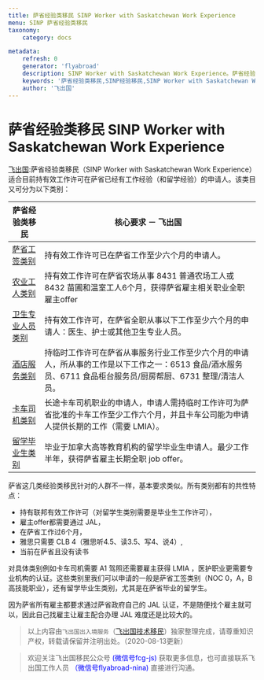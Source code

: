 ```yaml
---
title: 萨省经验类移民 SINP Worker with Saskatchewan Work Experience
menu: SINP 萨省经验类移民
taxonomy:
    category: docs

metadata:
    refresh: 0
    generator: 'flyabroad'
    description: SINP Worker with Saskatchewan Work Experience。萨省经验类移民，适合目前持有效工作许可在萨省已经有工作经验（和留学经验）的申请人。该类目又可分为高技术类，医疗卫生类，农业，酒店服务，卡车司机和留学生'
    keywords: '萨省经验类移民,SINP经验移民,SINP Worker with Saskatchewan Work Experience'
    author: '飞出国'
---
```


# 萨省经验类移民 SINP Worker with Saskatchewan Work Experience

[飞出国](/home):萨省经验类移民（SINP Worker with Saskatchewan Work Experience）适合目前持有效工作许可在萨省已经有工作经验（和留学经验）的申请人。该类目又可分为以下类别：

萨省经验类移民 | 核心要求 － 飞出国
-----------  | ---------------
[萨省工签类别] | 持有效工作许可已在萨省工作至少六个月的申请人。
[农业工人类别] | 持有效工作许可在萨省农场从事 8431 普通农场工人或 8432 苗圃和温室工人6个月，获得萨省雇主相关职业全职雇主offer
[卫生专业人员类别] | 持有效工作许可，在萨省全职从事以下工作至少六个月的申请人：医生、护士或其他卫生专业人员。
[酒店服务类别] | 持临时工作许可在萨省从事服务行业工作至少六个月的申请人，所从事的工作是以下工作之一：6513 食品/酒水服务员、6711 食品柜台服务员/厨房帮厨、6731 整理/清洁人员。
[卡车司机类别] | 长途卡车司机职业的申请人，申请人需持临时工作许可为萨省批准的卡车工作至少工作六个月，并且卡车公司能为申请人提供长期的工作（需要 LMIA）。
[留学毕业生类别] | 毕业于加拿大高等教育机构的留学毕业生申请人。最少工作半年，获得萨省雇主长期全职 job offer。

萨省这几类经验类移民针对的人群不一样，基本要求类似。所有类别都有的共性特点：

* 持有联邦有效工作许可（对留学生类别需要是毕业生工作许可），
* 雇主offer都需要通过 JAL，
* 在萨省工作过6个月，
* 雅思只需要 CLB 4（雅思听4.5、读3.5、写4、说4）,
* 当前在萨省且没有读书

对具体类别例如卡车司机需要 A1 驾照还需要雇主获得 LMIA ，医护职业更需要专业机构的认证。这些类别里我们可以申请的一般是萨省工签类别（NOC 0，A，B 高技能职业），还有留学毕业生类别，尤其是在萨省毕业的留学生。

因为萨省所有雇主都要求通过萨省政府自己的 JAL 认证，不是随便找个雇主就可以，因此自己找雇主让雇主配合办理 JAL 难度还是比较大的。

> 以上内容由`飞出国出入境服务`（[飞出国技术移民](http://js.flyabroad.com.hk)）独家整理完成，请尊重知识产权，转载请保留并注明出处。（2020-08-13更新）

> 欢迎关注飞出国移民公众号 <font color=Blue>(微信号fcg-js)</font> 获取更多信息，也可直接联系飞出国工作人员 <font color=Blue>（微信号flyabroad-nina)</font> 直接进行沟通。

[萨省工签类别]: /ca/sk/sinp-experience-existing-work-permit
[农业工人类别]: /ca/sk/sinp-saskatchewan-experience-agriculture-worker
[卫生专业人员类别]: /ca/sk/sinp-experience-health-professionals
[酒店服务类别]: /ca/sk/sinp-experience-hospitality-sector-project
[卡车司机类别]: /ca/sk/sinp-experience-long-haul-truck-driver-project
[留学毕业生类别]: /ca/sk/sinp-experience-students